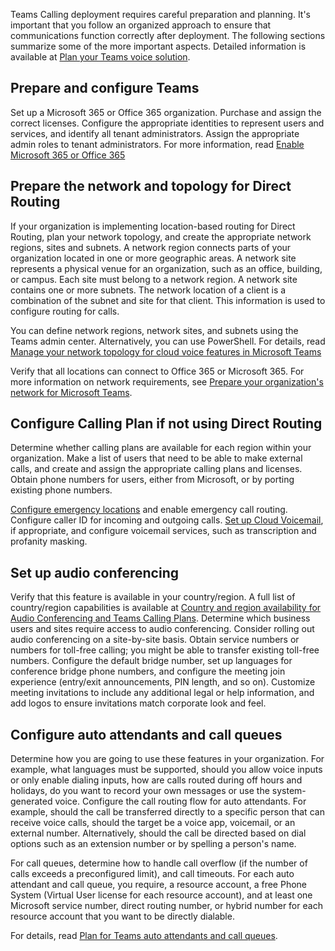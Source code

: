 Teams Calling deployment requires careful preparation and planning. It's important that you follow an organized approach to ensure that communications function correctly after deployment. The following sections summarize some of the more important aspects. Detailed information is available at [Plan your Teams voice solution](/microsoftteams/cloud-voice-landing-page).

## Prepare and configure Teams

Set up a Microsoft 365 or Office 365 organization. Purchase and assign the correct licenses. Configure the appropriate identities to represent users and services, and identify all tenant administrators. Assign the appropriate admin roles to tenant administrators.
For more information, read [Enable Microsoft 365 or Office 365](/microsoftteams/onboarding-checklist-enable-office-365)

## Prepare the network and topology for Direct Routing

If your organization is implementing location-based routing for Direct Routing, plan your network topology, and create the appropriate network regions, sites and subnets. A network region connects parts of your organization located in one or more geographic areas. A network site represents a physical venue for an organization, such as an office, building, or campus. Each site must belong to a network region. A network site contains one or more subnets. The network location of a client is a combination of the subnet and site for that client. This information is used to configure routing for calls.

You can define network regions, network sites, and subnets using the Teams admin center. Alternatively, you can use PowerShell. For details, read [Manage your network topology for cloud voice features in Microsoft Teams](/microsoftteams/manage-your-network-topology)

Verify that all locations can connect to Office 365 or Microsoft 365.
For more information on network requirements, see [Prepare your organization's network for Microsoft Teams](/microsoftteams/prepare-network).

## Configure Calling Plan if not using Direct Routing

Determine whether calling plans are available for each region within your organization.
Make a list of users that need to be able to make external calls, and create and assign the appropriate calling plans and licenses. Obtain phone numbers for users, either from Microsoft, or by porting existing phone numbers.

[Configure emergency locations]( /microsoftteams/what-are-emergency-locations-addresses-and-call-routing) and enable emergency call routing.
Configure caller ID for incoming and outgoing calls.
[Set up Cloud Voicemail]( /microsoftteams/set-up-phone-system-voicemail), if appropriate, and configure voicemail services, such as transcription and profanity masking.

## Set up audio conferencing

Verify that this feature is available in your country/region. A full list of country/region capabilities is available at [Country and region availability for Audio Conferencing and Teams Calling Plans]( /microsoftteams/country-and-region-availability-for-audio-conferencing-and-calling-plans/country-and-region-availability-for-audio-conferencing-and-calling-plans).
Determine which business users and sites require access to audio conferencing. Consider rolling out audio conferencing on a site-by-site basis. Obtain service numbers or numbers for toll-free calling; you might be able to transfer existing toll-free numbers.
Configure the default bridge number, set up languages for conference bridge phone numbers, and configure the meeting join experience (entry/exit announcements, PIN length, and so on). Customize meeting invitations to include any additional legal or help information, and add logos to ensure invitations match corporate look and feel.

## Configure auto attendants and call queues

Determine how you are going to use these features in your organization. For example, what languages must be supported, should you allow voice inputs or only enable dialing inputs, how are calls routed during off hours and holidays, do you want to record your own messages or use the system-generated voice.
Configure the call routing flow for auto attendants. For example, should the call be transferred directly to a specific person that can receive voice calls, should the target be a voice app, voicemail, or an external number. Alternatively, should the call be directed based on dial options such as an extension number or by spelling a person's name.

For call queues, determine how to handle call overflow (if the number of calls exceeds a preconfigured limit), and call timeouts.
For each auto attendant and call queue, you require, a resource account, a free Phone System (Virtual User license for each resource account), and at least one Microsoft service number, direct routing number, or hybrid number for each resource account that you want to be directly dialable.

For details, read [Plan for Teams auto attendants and call queues]( /microsoftteams/plan-auto-attendant-call-queue).
